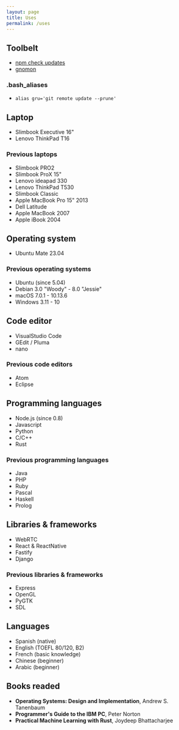 ```yaml
---
layout: page
title: Uses
permalink: /uses
---
```


## Toolbelt

- [npm check updates](https://github.com/raineorshine/npm-check-updates)
- [gnomon](https://github.com/paypal/gnomon)

### .bash_aliases

- `alias gru='git remote update --prune'`

## Laptop

- Slimbook Executive 16"
- Lenovo ThinkPad T16

### Previous laptops

- Slimbook PRO2
- Slimbook ProX 15"
- Lenovo ideapad 330
- Lenovo ThinkPad T530
- Slimbook Classic
- Apple MacBook Pro 15" 2013
- Dell Latitude
- Apple MacBook 2007
- Apple iBook 2004

## Operating system

- Ubuntu Mate 23.04

### Previous operating systems

- Ubuntu (since 5.04)
- Debian 3.0 "Woody" - 8.0 "Jessie"
- macOS 7.0.1 - 10.13.6
- Windows 3.11 - 10

## Code editor

- VisualStudio Code
- GEdit / Pluma
- nano

### Previous code editors

- Atom
- Eclipse

## Programming languages

- Node.js (since 0.8)
- Javascript
- Python
- C/C++
- Rust

### Previous programming languages

- Java
- PHP
- Ruby
- Pascal
- Haskell
- Prolog

## Libraries & frameworks

- WebRTC
- React & ReactNative
- Fastify
- Django

### Previous libraries & frameworks

- Express
- OpenGL
- PyGTK
- SDL

## Languages

- Spanish (native)
- English (TOEFL 80/120, B2)
- French (basic knowledge)
- Chinese (beginner)
- Arabic (beginner)

## Books readed

- **Operating Systems: Design and Implementation**, Andrew S. Tanenbaum
- **Programmer's Guide to the IBM PC**, Peter Norton
- **Practical Machine Learning with Rust**, Joydeep Bhattacharjee
